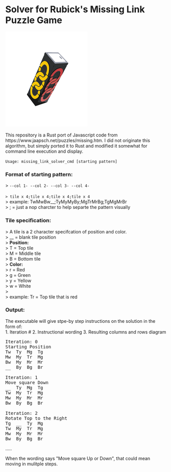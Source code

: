 <H1>Solver for Rubick's Missing Link Puzzle Game</H1>

![Missing Link Puzzle](/pix.png "Missing Link Puzzle")

<p>This repository is a Rust port of Javascript code from https://www.jaapsch.net/puzzles/missing.htm. I did not originate this algorithm, but simply ported it to Rust and modified it somewhat for command line execution and display.</p>

<code>Usage: missing_link_solver_cmd [starting pattern]</code>

<H3>Format of starting pattern:</H3>
> <code>--col 1- --col 2- --col 3- --col 4-<br>
> tile x 4;tile x 4;tile x 4;tile x 4<br></code>
> example: TwMwBw__;TyMyMyBy;MgTrMrBg;TgMgMrBr<br>
> ; = just a nop charcter to help separte the pattern visually


<H3>Tile specification:</H3>
> A tile is a 2 character specifcation of position and color.<br>
> __ = blank tile position<br>
> <b>Position:</b><br>
> T = Top tile<br>
> M = Middle tile<br>
> B = Bottom tile<br>
> <b>Color:</b><br>
> r = Red<br>
> g = Green<br>
> y = Yellow<br>
> w = White<br>
> <br>
> example: Tr = Top tile that is red


<H3>Output:</H3>
The executable will give stpe-by step instructions on the solution in the form of:<br>
1. Iteration #
2. Instructional wording
3. Resulting columns and rows diagram

<pre>
Iteration: 0
Starting Position
Tw  Ty  Mg  Tg
Mw  My  Tr  Mg
Bw  My  Mr  Mr
__  By  Bg  Br

Iteration: 1
Move square Down
__  Ty  Mg  Tg
Tw  My  Tr  Mg
Mw  My  Mr  Mr
Bw  By  Bg  Br

Iteration: 2
Rotate Top to the Right
Tg  __  Ty  Mg
Tw  My  Tr  Mg
Mw  My  Mr  Mr
Bw  By  Bg  Br
</pre>

  .....

When the wording says "Move square Up or Down", that could mean moving in mulitple steps.